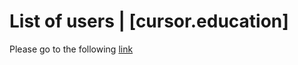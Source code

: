 # List of users | [cursor.education]
Please go to the following [link](https://helengladun.github.io/users-list/)
